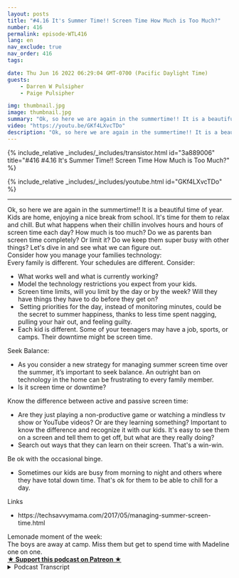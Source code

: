 ```yaml
---
layout: posts
title: "#4.16 It's Summer Time!! Screen Time How Much is Too Much?"
number: 416
permalink: episode-WTL416
lang: en
nav_exclude: true
nav_order: 416
tags:

date: Thu Jun 16 2022 06:29:04 GMT-0700 (Pacific Daylight Time)
guests:
    - Darren W Pulsipher
    - Paige Pulsipher

img: thumbnail.jpg
image: thumbnail.jpg
summary: "Ok, so here we are again in the summertime!! It is a beautiful time of year. Kids are home, enjoying a nice break from school. It's time for them to relax and chill. But what happens when their chillin involves hours and hours of screen time each day? How much is too much? Do we as parents ban screen time completely? Or limit it? Do we keep them super busy with other things? Let's dive in and see what we can figure out."
video: "https://youtu.be/GKf4LXvcTDo"
description: "Ok, so here we are again in the summertime!! It is a beautiful time of year. Kids are home, enjoying a nice break from school. It's time for them to relax and chill. But what happens when their chillin involves hours and hours of screen time each day? How much is too much? Do we as parents ban screen time completely? Or limit it? Do we keep them super busy with other things? Let's dive in and see what we can figure out."
---
```


<div>
{% include_relative _includes/_includes/transistor.html id="3a889006" title="#416 #4.16 It's Summer Time!! Screen Time How Much is Too Much?" %}

{% include_relative _includes/_includes/youtube.html id="GKf4LXvcTDo" %}
</div>

---

<html><head></head><body><div>Ok, so here we are again in the summertime!! It is a beautiful time of year. Kids are home, enjoying a nice break from school. It's time for them to relax and chill. But what happens when their chillin involves hours and hours of screen time each day? How much is too much? Do we as parents ban screen time completely? Or limit it? Do we keep them super busy with other things? Let's dive in and see what we can figure out.</div><div>Consider how you manage your families technology:</div><div>Every family is different. Your schedules are different. Consider:</div><ul><li>What works well and what is currently working?</li><li>Model the technology restrictions you expect from your kids.</li><li>Screen time limits, will you limit by the day or by the week? Will they have things they have to do before they get on?&nbsp;</li><li>&nbsp;Setting priorities for the day, instead of monitoring minutes, could be the secret to summer happiness, thanks to less time spent nagging, pulling your hair out, and feeling guilty.</li><li>Each kid is different. Some of your teenagers may have a job, sports, or camps. Their downtime might be screen time.&nbsp;</li></ul><div>Seek Balance:</div><ul><li>As you consider a new strategy for managing summer screen time over the summer, it’s important to seek balance. An outright ban on technology in the home can be frustrating to every family member.</li><li>Is it screen time or downtime?</li></ul><div>Know the difference between active and passive screen time:</div><ul><li>Are they just playing a non-productive game or watching a mindless tv show or YouTube videos? Or are they learning something? Important to know the difference and recognize it with our kids. It's easy to see them on a screen and tell them to get off, but what are they really doing?</li><li>Search out ways that they can learn on their screen. That's a win-win.&nbsp;</li></ul><div>Be ok with the occasional binge.&nbsp;</div><ul><li>Sometimes our kids are busy from morning to night and others where they have total down time. That's ok for them to be able to chill for a day.&nbsp;</li></ul><div>Links</div><ul><li>https://techsavvymama.com/2017/05/managing-summer-screen-time.html</li></ul><div>Lemonade moment of the week:</div><div>The boys are away at camp. Miss them but get to spend time with Madeline one on one.</div>
<strong>
  <a href="https://www.patreon.com/wheresthelemonade" target="_donate" rel="payment" title="★ Support this podcast on Patreon ★">★ Support this podcast on Patreon ★</a>
</strong></body></html>

<details>
<summary> Podcast Transcript </summary>

<p></p>

</details>

